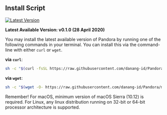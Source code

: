 ## Install Script

[![Latest Version](https://img.shields.io/github/release/danang-id/Pandora.svg)](https://danang-id.github.io/Pandora/download)

**Latest Available Version: v0.1.0 (28 April 2020)**

You may install the latest available version of Pandora by running one of the following commands in your terminal. You can install this via the command-line with either `curl` or `wget`.

**via `curl`**:

```bash
sh -c "$(curl -fsSL https://raw.githubusercontent.com/danang-id/Pandora/master/scripts/install_unix.sh)"
```

**via `wget`**:

```bash
sh -c "$(wget -O- https://raw.githubusercontent.com/danang-id/Pandora/master/scripts/install_unix.sh)"
```

Remember! For macOS, minimum version of macOS Sierra (10.12) is required. For Linux, any linux distribution running on 32-bit or 64-bit processor architecture is supported.